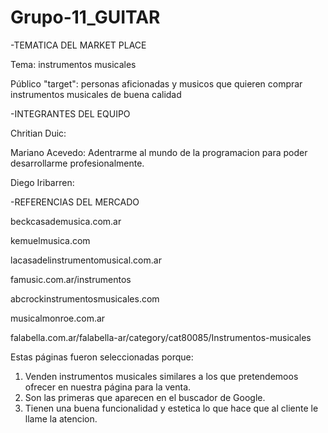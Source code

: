 # Grupo-11_GUITAR

-TEMATICA DEL MARKET PLACE

 Tema: instrumentos musicales
 
 Público "target": personas aficionadas y musicos que quieren comprar instrumentos musicales de buena calidad



-INTEGRANTES DEL EQUIPO

 Chritian Duic:
 
 Mariano Acevedo: Adentrarme al mundo de la programacion para poder desarrollarme profesionalmente.
 
 Diego Iribarren:



-REFERENCIAS DEL MERCADO

  beckcasademusica.com.ar
  
  kemuelmusica.com
  
  lacasadelinstrumentomusical.com.ar
  
  famusic.com.ar/instrumentos
  
  abcrockinstrumentosmusicales.com
  
  musicalmonroe.com.ar
  
  falabella.com.ar/falabella-ar/category/cat80085/Instrumentos-musicales
  
  Estas páginas fueron seleccionadas porque:
  1. Venden instrumentos musicales similares a los que pretendemoos ofrecer en nuestra página para la venta.
  2. Son las primeras que aparecen en el buscador de Google.
  3. Tienen una buena funcionalidad  y estetica lo que hace  que al cliente le llame la atencion.
